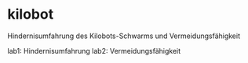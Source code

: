 # kilobot
Hindernisumfahrung des Kilobots-Schwarms und Vermeidungsfähigkeit 

lab1: Hindernisumfahrung
lab2: Vermeidungsfähigkeit

